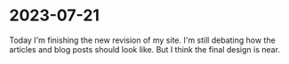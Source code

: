 # 2023-07-21

Today I'm finishing the new revision of my site.
I'm still debating how the articles and blog posts should look like.
But I think the final design is near.